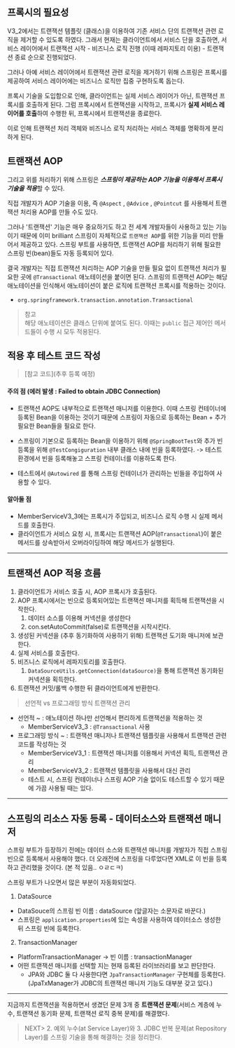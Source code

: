 ## 프록시의 필요성
V3_2에서는 트랜잭션 템플릿 (클래스)을 이용하여 기존 서비스 단의 트랜잭션 관련 로직을 제거할 수 있도록 하였다.
그래서 현재는 클라이언트에서 서비스 단을 호출하면, 서비스 레이어에서 트랜잭션 시작 - 비즈니스 로직 진행 (이때 레파지토리 이용) - 트랜잭션 종료 순으로 진행되었다.

그러나 아예 서비스 레이어에서 트랜잭션 관련 로직을 제거하기 위해
스프링은 프록시를 제공하여 서비스 레이어에는 비즈니스 로직만 집중 구현하도록 돕는다.

프록시 기술을 도입함으로 인해, 클라이언트는 실제 서비스 레이어가 아닌, 트랜잭션 프록시를 호출하게 된다.
그럼 프록시에서 트랜잭션을 시작하고, 프록시가 **실제 서비스 레이어를 호출**하여 수행한 뒤, 프록시에서 트랜잭션을 종료한다.

이로 인해 트랜잭션 처리 객체와 비즈니스 로직 처리하는 서비스 객체를 명확하게 분리하게 된다.

## 트랜잭션 AOP
그리고 위를 처리하기 위해 스프링은 ***스프링이 제공하는 AOP 기능을 이용해서 프록시 기술을 적용***할 수 있다.

직접 개발자가 AOP 기술을 이용, 즉 `@Aspect` , `@Advice` , `@Pointcut` 를 사용해서 트랜잭션 처리용 AOP를 만들 수도 있다.

그러나 '트랜잭션' 기능은 매우 중요하기도 하고 전 세계 개발자들이 사용하고 있는 기능이기 때문에 이미 brilliant 스프링이 자체적으로 `트랜잭션 AOP`를 위한 기능을 미리 만들어서 제공하고 있다.
스프링 부트를 사용하면, 트랜잭션 AOP를 처리하기 위해 필요한 스프링 빈(bean)들도 자동 등록되어 있다.

결국 개발자는 직접 트랜잭션 처리하는 AOP 기술을 만들 필요 없이 
트랜잭션 처리가 필요한 곳에 `@Transactional` 애노테이션을 붙이면 된다.
스프링의 트랜잭션 AOP는 해당 애노테이션을 인식해서 
애노테이션이 붙은 로직에 트랜잭션 프록시를 적용하는 것이다.

-  `org.springframework.transaction.annotation.Transactional`

>참고<br>
>해당 애노테이션은 클래스 단위에 붙여도 된다. 이때는 `public` 접근 제어인 메서드들이 수행 시 모두 적용된다.



## 적용 후 테스트 코드 작성
> [참고 코드](추후 등록 예정)

#### 주의 점 (에러 발생 : Failed to obtain JDBC Connection)  
- 트랜잭션 AOP도 내부적으로 트랜잭션 매니저를 이용한다. 이때 스프링 컨테이너에 등록된 Bean을 이용하는 것이기 때문에 
  스프링이 자동으로 등록하는 Bean + 추가 필요한 Bean들을 필요로 한다.  
* 스프링이 기본으로 등록하는 Bean을 이용하기 위해 `@SpringBootTest`와 
  추가 빈 등록을 위해 `@TestCongiguration` 내부 클래스 내에 빈을 등록하였다.
  -> 테스트 환경에서 빈을 등록해놓고 스프링 컨테이너를 이용하도록 한다.  
- 테스트에서 `@Autowired` 를 통해 스프링 컨테이너가 관리하는 빈들을 주입하여 사용할 수 있다.


#### 알아둘 점  
- MemberServiceV3_3에는 프록시가 주입되고, 비즈니스 로직 수행 시 실제 메서드를 호출한다.
- 클라이언트가 서비스 요청 시, 프록시는 트랜잭션 AOP(`@Transactional`)이 붙은 메서드를 상속받아서 오버라이딩하여 해당 메서드가 실행된다.  

---

## 트랜잭션 AOP 적용 흐름
1. 클라이언트가 서비스 호출 시, AOP 프록시가 호출된다.
2. AOP 프록시에서는 빈으로 등록되어있는 트랜잭션 매니저를 획득해 트랜잭션을 시작한다.
	1. 데이터 소스를 이용해 커넥션을 생성한다
	2. con.setAutoCommit(false)로 트랜잭션을 시작시킨다.
3. 생성된 커넥션을 (추후 동기화하여 사용하기 위해) 트랜잭션 도기화 매니저에 보관한다.
4. 실제 서비스를 호출한다.
5. 비즈니스 로직에서 레파지토리를 호출한다. 
	1. `DataSourceUtils.getConnection(dataSource)`을 통해 트랜잭션 동기화된 커넥션을 획득한다.
6. 트랜잭션 커밋/롤백 수행한 뒤 클라이언트에게 반환한다.




> 선언적 vs 프로그래밍 방식 트랜잭션 관리

- 선언적 ~ : 애노테이션 하나만 선언해서 편리하게 트랜잭션을 적용하는 것
	- MemberServiceV3_3 : `@Transactional` 사용
- 프로그래밍 방식 ~ : 트랜잭션 매니저나 트랜잭션 템플릿을 사용해서 트랜잭션 관련 코드를 작성하는 것
	- MemberServiceV3_1 : 트랜잭션 매니저를 이용해서 커넥션 획득, 트랜잭션 관리
	- MemberServiceV3_2 : 트랜잭션 템플릿을 사용해서 대신 관리
	- 테스트 시, 스프링 컨테이너나 스프링 AOP 기술 없이도 테스트할 수 있기 때문에 가끔 사용될 때는 있다. 

---

## 스프링의 리소스 자동 등록 - 데이터소스와 트랜잭션 매니저

스프링 부트가 등장하기 전에는 데이터 소스와 트랜잭션 매니저를 개발자가 직접 스프링 빈으로 등록해서 사용해야 했다.
더 오래전에 스프링을 다루었다면 XML로 이 빈을 등록하고 관리했을 것이다. (본 적 있음.. ㅇㄹㄷㅋ)

스프링 부트가 나오면서 많은 부분이 자동화되었다. 

1. DataSource 
- DataSouce의 스프링 빈 이름 : dataSource   (앞글자는 소문자로 바꾼다.)
- 스프링은 `application.properties`에 있는 속성을 사용하여 데이터소스 생성한 뒤 스프링 빈에 등록한다.

2. TransactionManager
- PlatformTransactionManager -> 빈 이름 : transactionManager
- 어떤 트랜잭션 매니저를 선택할 지는 현재 등록된 라이브러리를 보고 판단한다. 
	- JPA와 JDBC 둘 다 사용한다면 `JpaTransactionManager` 구현체를 등록한다. (JpaTxManager가 JDBC의 트랜잭션 매니저 기능도 대부분 갖고 있다.)


---

지금까지 트랜잭션을 적용하면서 생겼던 문제 3개 중 **트랜잭션 문제**(서비스 계층에 누수, 트랜잭션 동기화 문제, 트랜잭션 로직 중복 문제)를 해결했다.

> NEXT> 2. 예외 누수(at Service Layer)와 3. JDBC 반복 문제(at Repository Layer)를 스프링 기술을 통해 해결하는 것을 정리한다.
